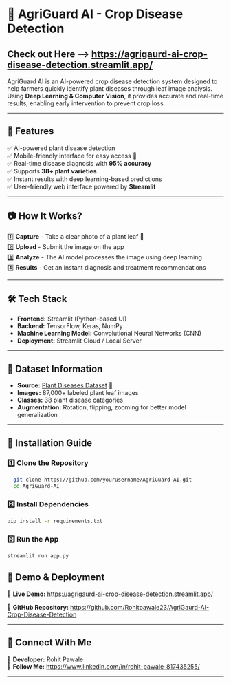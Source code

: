 # 🌿 AgriGuard AI - Crop Disease Detection

Check out Here --> https://agrigaurd-ai-crop-disease-detection.streamlit.app/
---
AgriGuard AI is an AI-powered crop disease detection system designed to help farmers quickly identify plant diseases through leaf image analysis. Using **Deep Learning & Computer Vision**, it provides accurate and real-time results, enabling early intervention to prevent crop loss. 

---

## 🚀 Features
✅ AI-powered plant disease detection  
✅ Mobile-friendly interface for easy access 📱  
✅ Real-time disease diagnosis with **95% accuracy**  
✅ Supports **38+ plant varieties**  
✅ Instant results with deep learning-based predictions  
✅ User-friendly web interface powered by **Streamlit**  

---

## 📷 How It Works?
1️⃣ **Capture** - Take a clear photo of a plant leaf 📸  
2️⃣ **Upload** - Submit the image on the app  
3️⃣ **Analyze** - The AI model processes the image using deep learning  
4️⃣ **Results** - Get an instant diagnosis and treatment recommendations  

---

## 🛠️ Tech Stack
- **Frontend:** Streamlit (Python-based UI)  
- **Backend:** TensorFlow, Keras, NumPy  
- **Machine Learning Model:** Convolutional Neural Networks (CNN)  
- **Deployment:** Streamlit Cloud / Local Server  

---

## 📂 Dataset Information
- **Source:** [Plant Diseases Dataset](https://www.kaggle.com/datasets/vipoooool/new-plant-diseases-dataset) 🌱  
- **Images:** 87,000+ labeled plant leaf images  
- **Classes:** 38 plant disease categories  
- **Augmentation:** Rotation, flipping, zooming for better model generalization  

---

## 🚀 Installation Guide
### 1️⃣ Clone the Repository
```bash
  git clone https://github.com/yourusername/AgriGuard-AI.git
  cd AgriGuard-AI
```

### 2️⃣ Install Dependencies
```bash
pip install -r requirements.txt
```

### 3️⃣ Run the App
```bash
streamlit run app.py
```

## 📎 Demo & Deployment

🔗 **Live Demo:** https://agrigaurd-ai-crop-disease-detection.streamlit.app/

📂 **GitHub Repository:** https://github.com/Rohitpawale23/AgriGaurd-AI-Crop-Disease-Detection

---

## 📢 Connect With Me
👤 **Developer:** Rohit Pawale  
🔗 **Follow Me:** https://www.linkedin.com/in/rohit-pawale-817435255/

---

